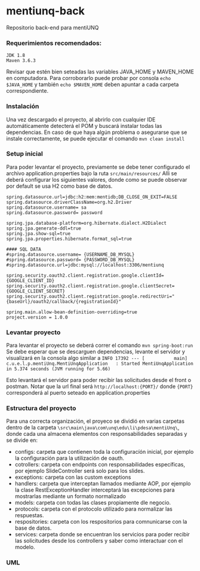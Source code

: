 # mentiunq-back
Repositorio back-end para mentiUNQ

### Requerimientos recomendados:

    JDK 1.8
    Maven 3.6.3

Revisar que estén bien seteadas las variables JAVA_HOME y MAVEN_HOME en computadora. Para corroborarlo puede probar por consola
```echo $JAVA_HOME``` y también  ```echo $MAVEN_HOME``` deben apuntar a cada carpeta correspondiente.

### Instalación
Una vez descargado el proyecto, al abrirlo con cualquier IDE automáticamente detecterá el POM y buscará instalar todas las dependencias. En caso de que haya algún problema o asegurarse que se instale correctamente, se puede ejecutar el comando
```mvn clean install```

### Setup inicial
Para poder levantar el proyecto, previamente se debe tener configurado el archivo application.properties bajo la ruta ```src/main/resources/```
Alli se deberá configurar los siguientes valores, donde como se puede observar por default se usa H2 como base de datos.

```server.port = {PORT}
spring.datasource.url=jdbc:h2:mem:mentidb;DB_CLOSE_ON_EXIT=FALSE
spring.datasource.driverClassName=org.h2.Driver
spring.datasource.username= sa
spring.datasource.password= password

spring.jpa.database-platform=org.hibernate.dialect.H2Dialect
spring.jpa.generate-ddl=true
spring.jpa.show-sql=true
spring.jpa.properties.hibernate.format_sql=true

#### SQL DATA
#spring.datasource.username= {USERNAME_DB_MYSQL}
#spring.datasource.password= {PASSWORD_DB_MYSQL}
#spring.datasource.url=jdbc:mysql://localhost:3306/mentiunq

spring.security.oauth2.client.registration.google.clientId={GOOGLE_CLIENT_ID}
spring.security.oauth2.client.registration.google.clientSecret={GOOGLE_CLIENT_SECRET}
spring.security.oauth2.client.registration.google.redirectUri="{baseUrl}/oauth2/callback/{registrationId}"

spring.main.allow-bean-definition-overriding=true
project.version = 1.0.0
```

### Levantar proyecto

Para levantar el proyecto se deberá correr el comando
```mvn spring-boot:run```
Se debe esperar que se descarguen dependencias, levante el servidor y visualizará en la consola algo similar a 
```INFO 17392 --- [           main] c.u.e.l.p.mentiUnq.MentiUnqApplication   : Started MentiUnqApplication in 5.374 seconds (JVM running for 5.66)```


Esto levantará el servidor para poder recibir las solicitudes desde el front o postman. Notar que la url final será ```http://localhost:{PORT}/``` donde ```{PORT}``` corresponderá al puerto seteado en application.properties

### Estructura del proyecto

Para una correcta organización, el proyeco se dividió en varias carpetas dentro de la carpeta ```\src\main\java\com\unq\edu\li\pdesa\mentiUnq\```, donde cada una almacena elementos con responsabilidades separadas y se divide en:
- configs: carpeta que contienen toda la configuracíón inicial, por ejemplo la configuración para la utilización de oauth.
- cotrollers: carpeta con endpoints con responsabilidades específicas, por ejemplo SlideController será solo para los slides.
- exceptions: carpeta con las custom exceptions
- handlers: carpeta que interceptan llamados mediante AOP, por ejemplo la clase RestExceptionHandler interceptará las excepciones para mostrarlas mediante un formato normalizado
- models: carpeta con todas las clases propiamente dle negocio.
- protocols: carpeta con el protocolo utilizado para normalizar las respuestas.
- respositories: carpeta con los respositorios para comnunicarse con la base de datos.
- services: carpeta donde se encuentran los servicios para poder recibir las solicitudes desde los controllers y saber como interactuar con el modelo.

### UML
